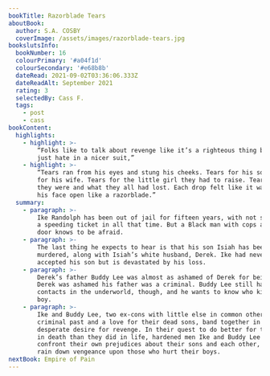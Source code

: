 ```yaml
---
bookTitle: Razorblade Tears
aboutBook:
  author: S.A. COSBY
  coverImage: /assets/images/razorblade-tears.jpg
bookslutsInfo:
  bookNumber: 16
  colourPrimary: '#a04f1d'
  colourSecondary: '#e68b8b'
  dateRead: 2021-09-02T03:36:06.333Z
  dateReadAlt: September 2021
  rating: 3
  selectedBy: Cass F.
  tags:
    - post
    - cass
bookContent:
  highlights:
    - highlight: >-
        “Folks like to talk about revenge like it’s a righteous thing but it’s
        just hate in a nicer suit,”
    - highlight: >-
        “Tears ran from his eyes and stung his cheeks. Tears for his son. Tears
        for his wife. Tears for the little girl they had to raise. Tears for who
        they were and what they all had lost. Each drop felt like it was slicing
        his face open like a razorblade.”
  summary:
    - paragraph: >-
        Ike Randolph has been out of jail for fifteen years, with not so much as
        a speeding ticket in all that time. But a Black man with cops at the
        door knows to be afraid.
    - paragraph: >-
        The last thing he expects to hear is that his son Isiah has been
        murdered, along with Isiah’s white husband, Derek. Ike had never fully
        accepted his son but is devastated by his loss.
    - paragraph: >-
        Derek’s father Buddy Lee was almost as ashamed of Derek for being gay as
        Derek was ashamed his father was a criminal. Buddy Lee still has
        contacts in the underworld, though, and he wants to know who killed his
        boy.
    - paragraph: >-
        Ike and Buddy Lee, two ex-cons with little else in common other than a
        criminal past and a love for their dead sons, band together in their
        desperate desire for revenge. In their quest to do better for their sons
        in death than they did in life, hardened men Ike and Buddy Lee will
        confront their own prejudices about their sons and each other, as they
        rain down vengeance upon those who hurt their boys.
nextBook: Empire of Pain
---
```


